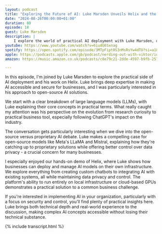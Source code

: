 ```yaml
---
layout: podcast
title: "Exploring the Future of AI: Luke Marsden Unveils Helix and the Open Source Revolution"
date: "2024-08-26T00:00:00+01:00"
duration: 80
episode: 18
guest: Luke Marsden
description: |
    I explore the world of practical AI deployment with Luke Marsden, diving into Helix, an open-source platform that enables secure, local AI implementation. We discuss how Helix works with tools like Olama and Rag, and examine the real implications of decentralized AI decision-making.
youtube: https://www.youtube.com/watch?v=6iudG6Sxnag
spotify: https://open.spotify.com/episode/3MTpFipt0S3nMsRsYw4dTU?si=a185bd4020564ddd
apple: https://podcasts.apple.com/gb/podcast/nerding-out-with-viktor/id1722663295?i=1000666580410
amazon: https://music.amazon.co.uk/podcasts/c8e79c21-2dde-4597-b9fb-257ecbc2bf29/episodes/f3be6433-a4a9-47d5-9f06-5e19d038aac7/nerding-out-with-viktor-exploring-the-future-of-ai-luke-marsden-unveils-helix-and-the-open-source-revolution

---
```


In this episode, I'm joined by Luke Marsden to explore the practical side of AI deployment and his work on Helix. Luke brings deep expertise in making AI accessible and secure for businesses, and I was particularly interested in his approach to open-source AI solutions.

We start with a clear breakdown of large language models (LLMs), with Luke explaining their core concepts in practical terms. What really caught my attention was his perspective on the evolution from research curiosity to practical business tool, especially following ChatGPT's impact on the industry.

The conversation gets particularly interesting when we dive into the open-source versus proprietary AI debate. Luke makes a compelling case for open-source models like Meta's LLaMA and Mistral, explaining how they're catching up to proprietary solutions while offering better control over data privacy - a crucial concern for many businesses.

I especially enjoyed our hands-on demo of Helix, where Luke shows how businesses can deploy and manage AI models on their own infrastructure. We explore everything from creating custom chatbots to integrating AI with existing systems, all while maintaining data privacy and control. The platform's ability to run entirely on local infrastructure or cloud-based GPUs demonstrates a practical solution to a common business challenge.

If you're interested in implementing AI in your organization, particularly with a focus on security and control, you'll find plenty of practical insights here. Luke brings both technical depth and real-world experience to the discussion, making complex AI concepts accessible without losing their technical substance.

{% include transcript.html %}
